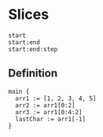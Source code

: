 # Slices
```
start
start:end
start:end:step
```

## Definition
```the
main {
  arr1 := [1, 2, 3, 4, 5]
  arr2 := arr1[0:2]
  arr3 := arr1[0:4:2]
  lastChar := arr1[-1]
}
```
